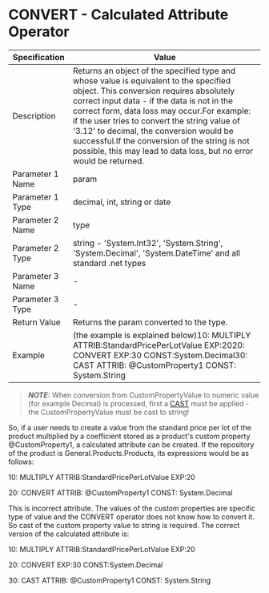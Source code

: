 # CONVERT - Calculated Attribute Operator  

| Specification    | Value                                                        |
| ---------------- | ------------------------------------------------------------ |
| Description      | Returns an object of the specified type and whose value is equivalent to the specified object. This conversion requires absolutely correct input data - if the data is not in the correct form, data loss may occur.For example: if the user tries to convert the string value of '3.12' to decimal, the conversion would be successful.If the conversion of the string is not possible, this may lead to data loss, but no error would be returned. |
| Parameter 1 Name | param                                                        |
| Parameter 1 Type | decimal, int, string or date                                 |
| Parameter 2 Name | type                                                         |
| Parameter 2 Type | string - 'System.Int32', 'System.String', 'System.Decimal', 'System.DateTime' and all standard .net types |
| Parameter 3 Name | -                                                            |
| Parameter 3 Type | -                                                            |
| Return Value     | Returns the param converted to the type.                     |
| Example          | (the example is explained below)10: MULTIPLY ATTRIB:StandardPricePerLotValue EXP:2020: CONVERT EXP:30 CONST:System.Decimal30: CAST ATTRIB: @CustomProperty1 CONST: System.String |

> **_NOTE:_** When conversion from CustomPropertyValue to numeric value (for example Decimal) is processed, first a [CAST](cast.md) must be applied - the CustomPropertyValue must be cast to string!

So, if a user needs to create a value from the standard price per lot of  the product multiplied by a coefficient stored as a product's custom  property @CustomProperty1, a calculated attribute can be created. If the repository of the product is General.Products.Products, its expressions would be as follows:

10: MULTIPLY ATTRIB:StandardPricePerLotValue EXP:20

20: CONVERT ATTRIB: @CustomProperty1 CONST: System.Decimal

This is incorrect attribute. The values of the custom properties are  specific type of value and the CONVERT operator does not know how to  convert it. So cast of the custom property value to string is required.  The correct version of the calculated attribute is:

10: MULTIPLY ATTRIB:StandardPricePerLotValue EXP:20

20: CONVERT EXP:30 CONST:System.Decimal

30: CAST ATTRIB: @CustomProperty1 CONST: System.String

